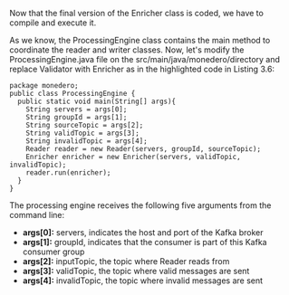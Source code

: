 Now that the final version of the Enricher class is coded, we have to compile and execute it.

As we know, the ProcessingEngine class contains the main method to coordinate the reader and writer classes. Now, let's modify the ProcessingEngine.java file on the src/main/java/monedero/directory and replace Validator with Enricher as in the highlighted code in Listing 3.6:

```
package monedero;
public class ProcessingEngine {
  public static void main(String[] args){
    String servers = args[0];
    String groupId = args[1];
    String sourceTopic = args[2];
    String validTopic = args[3];
    String invalidTopic = args[4];
    Reader reader = new Reader(servers, groupId, sourceTopic);
    Enricher enricher = new Enricher(servers, validTopic, invalidTopic);
    reader.run(enricher);
  }
}
```

The processing engine receives the following five arguments from the command line:

- **args[0]:** servers, indicates the host and port of the Kafka broker
- **args[1]:** groupId, indicates that the consumer is part of this Kafka consumer group
- **args[2]:** inputTopic, the topic where Reader reads from
- **args[3]:** validTopic, the topic where valid messages are sent
- **args[4]:** invalidTopic, the topic where invalid messages are sent
